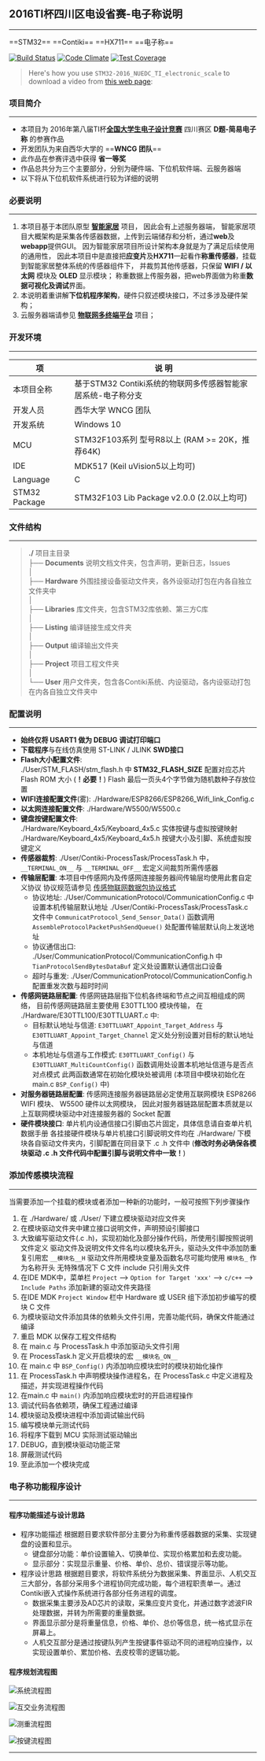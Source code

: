 ## 2016TI杯四川区电设省赛-电子称说明
----------------------------------------------------------------------------------------
==STM32== ==Contiki== ==HX711== ==电子称==

[![Build Status](https://travis-ci.org/zthxxx/STM32-Contiki_Sensor_Smart_Home.svg?branch=master)](https://travis-ci.org/zthxxx/STM32-Contiki_Sensor_Smart_Home)
[![Code Climate](https://codeclimate.com/github/zthxxx/STM32-Contiki_Sensor_Smart_Home/badges/gpa.svg)](https://codeclimate.com/github/zthxxx/STM32-Contiki_Sensor_Smart_Home)
[![Test Coverage](https://codeclimate.com/github/zthxxx/STM32-Contiki_Sensor_Smart_Home/badges/coverage.svg)](https://codeclimate.com/github/zthxxx/STM32-Contiki_Sensor_Smart_Home/coverage)

> Here's how you use `STM32-2016_NUEDC_TI_electronic_scale` to download a video from [this web page](https://github.com/zthxxx/STM32-Contiki_Sensor_Smart_Home/tree/competition):


### 项目简介
----------------------

-  本项目为  2016年第八届TI杯[**全国大学生电子设计竞赛**](http://www.nuedc.com.cn) 四川赛区 **D题-简易电子称** 的参赛作品
-  开发团队为来自西华大学的 ==**WNCG 团队**==
-  此作品在参赛评选中获得 **省一等奖**
-  作品总共分为三个主要部分，分别为硬件端、下位机软件端、云服务器端
-  以下将从下位机软件系统进行较为详细的说明


### 必要说明
----------------------
1. 本项目基于本团队原型 [**智能家居**](https://github.com/zthxxx/STM32-Contiki_Sensor_Smart_Home) 项目， 因此会有上述服务器端，
        智能家居项目大概架构是采集各传感器数据，上传到云端储存和分析，通过**web**及**webapp**提供GUI。
        因为智能家居项目所设计架构本身就是为了满足后续使用的通用性，
        因此本项目中是直接把**应变片**及**HX711**一起看作**称重传感器**，挂载到智能家居整体系统的传感器组件下，
        并裁剪其他传感器，只保留 **WIFI / 以太网** 模块及 **OLED** 显示模块；
        称重数据上传服务器，把web界面做为称重**数据可视化及调试**界面。
2. 本说明着重讲解**下位机程序架构**，硬件只叙述模块接口，不过多涉及硬件架构；
3. 云服务器端请参见 [**物联网多终端平台**](https://github.com/zthxxx/python-flask-IoT_Sensor_Web) 项目；


### 开发环境
----------------------
| 项            | 说 明                                                        |
| ------------- | ------------------------------------------------------------ |
| 本项目全称    | 基于STM32 Contiki系统的物联网多传感器智能家居系统-电子称分支 |
| 开发人员      | 西华大学 WNCG 团队                                           |
| 开发系统      | Windows 10                                                   |
| MCU           | STM32F103系列 型号R8以上 (RAM >= 20K，推荐64K)               |
| IDE           | MDK517 (Keil uVision5以上均可)                               |
| Language      | C                                                            |
| STM32 Package | STM32F103 Lib Package v2.0.0 (2.0以上均可)                   |

### 文件结构
----------------------

>  **./**  项目主目录  
>  ├── **Documents**  说明文档文件夹，包含声明，更新日志，lssues  
>  │  
>  ├── **Hardware**   外围挂接设备驱动文件夹，各外设驱动打包在内各自独立文件夹中  
>  │  
>  ├── **Libraries**  库文件夹，包含STM32库依赖、第三方C库  
>  │  
>  ├── **Listing**    编译链接生成文件夹  
>  │  
>  ├── **Output**     编译输出文件夹  
>  │  
>  ├── **Project**    项目工程文件夹  
>  │  
>  └── **User**       用户文件夹，包含各Contiki系统、内设驱动，各内设驱动打包在内各自独立文件夹中



### 配置说明
----------------------
* **始终仅将 USART1 做为 DEBUG 调试打印端口**
* **下载程序**与在线仿真使用 ST-LINK / JLINK **SWD接口**
* **Flash大小配置文件**:  
    ./User/STM_FLASH/stm_flash.h 中 **STM32_FLASH_SIZE** 配置对应芯片 Flash ROM 大小 (**！必要！**)
    Flash 最后一页头4个字节做为随机数种子存放位置
* **WIFI连接配置文件**(雾):  ./Hardware/ESP8266/ESP8266_Wifi_link_Config.c
* **以太网连接配置文件**:  ./Hardware/W5500/W5500.c
* **键盘按键配置文件**:  
    ./Hardware/Keyboard_4x5/Keyboard_4x5.c 实体按键与虚拟按键映射
    ./Hardware/Keyboard_4x5/Keyboard_4x5.h 按键大小及引脚、系统虚拟按键定义
* **传感器裁剪**:   ./User/Contiki-ProcessTask/ProcessTask.h 中，
    `__TERMINAL_ON__` 与 `__TERMINAL_OFF__` 宏定义间裁剪所需传感器
* **传输层配置**: 
    本项目中传感网内及传感网连接服务器间传输层均使用此套自定义协议
    协议规范请参见 [传感物联网数据包协议格式](./Documents/传感物联网数据包协议格式.docx)
    * 协议地址:
        ./User/CommunicationProtocol/CommunicationConfig.c 中设置本机传输层默认地址
        ./User/Contiki-ProcessTask/ProcessTask.c 文件中 `CommunicatProtocol_Send_Sensor_Data()` 函数调用 `AssembleProtocolPacketPushSendQueue()` 处配置传输层默认向上发送地址
    * 协议通信出口:
        ./User/CommunicationProtocol/CommunicationConfig.h 中 `TianProtocolSendBytesDataBuf` 定义处设置默认通信出口设备
    * 超时与重发:
         ./User/CommunicationProtocol/CommunicationConfig.h 配置重发次数与超时时间
* **传感网链路层配置**:
    传感网链路层指下位机各终端和节点之间互相组成的网络，
    目前传感网链路层主要使用 E30TTL100 模块传输，
    在 ./Hardware/E30TTL100/E30TTLUART.c 中:
    * 目标默认地址与信道:
        `E30TTLUART_Appoint_Target_Address` 与 `E30TTLUART_Appoint_Target_Channel` 定义处分别设置对目标的默认地址与信道
    * 本机地址与信道与工作模式:
        `E30TTLUART_Config()` 与 `E30TTLUART_MultiCountConfig()` 函数调用处设置本机地址信道与是否点对点模式
        此两函数通常在初始化模块处被调用 (本项目中模块初始化在 main.c `BSP_Config()` 中)
* **对服务器链路层配置**:
    传感网连接服务器链路层必定使用互联网模块 ESP8266 WIFI 模块、 W5500 硬件以太网模块，
    因此对服务器链路层配置本质就是以上互联网模块驱动中对连接服务器的 Socket 配置
* **硬件模块接口**:
    单片机内设通信接口引脚由芯片固定，具体信息请自查单片机数据手册
    各挂接硬件模块与单片机接口引脚说明文件均在 ./Hardware/ 下模块各自驱动文件夹内，引脚配置在同目录下 .c .h 文件中
    (**修改时务必确保各模块驱动 .c .h 文件代码中配置引脚与说明文件中一致！**)


### 添加传感模块流程
-------------------------------------
当需要添加一个挂载的模块或者添加一种新的功能时，一般可按照下列步骤操作 

1.  在 ./Hardware/ 或 ./User/ 下建立模块驱动对应文件夹 
2.  在模块驱动文件夹中建立接口说明文件，声明预设引脚接口 
3.  大致编写驱动文件(.c .h)，实现初始化及部分操作代码，所使用引脚按照说明文件定义 
     驱动文件及说明文件文件名均以模块名开头，驱动头文件中添加防重复引用宏 `__模块名__H` 
     驱动文件所用模块变量及函数名尽可能均使用 `模块名_` 作为名称开头 
     无特殊情况下 C 文件 include 只引用头文件 
4.  在IDE MDK中，菜单栏 `Project` --> `Option for Target 'xxx'` --> `c/c++` --> `Include Paths` 添加新建的驱动文件夹路径 
5.  在IDE MDK `Project Window` 栏中 Hardware 或 USER 组下添加初步编写的模块 C 文件 
6.  为模块驱动文件添加具体的依赖头文件引用，完善功能代码，确保文件能通过编译 
7.  重启 MDK 以保存工程文件结构 
8.  在 main.c 与 ProcessTask.h 中添加驱动头文件引用 
9.  在 ProcessTask.h 定义开启模块的宏 `__模块名_ON__` 
10.  在 main.c 中 `BSP_Config()` 内添加响应模块宏时的模块初始化操作 
11.  在 ProcessTask.h 中声明模块操作进程名，在 ProcessTask.c 中定义进程及描述，并实现进程操作代码 
12.  在main.c 中 `main()` 内添加响应模块宏时的开启进程操作 
13.  调试代码各依赖项，确保工程通过编译 
14.  模块驱动及模块进程中添加调试输出代码 
15.  编写模块单元测试代码 
16.  将程序下载到 MCU 实际测试驱动输出 
17.  DEBUG，直到模块驱动功能正常 
18.  屏蔽测试代码 
19.  至此添加一个模块完成 




### 电子称功能程序设计
---------------------------------------------------
#### 程序功能描述与设计思路
* 程序功能描述
    根据题目要求软件部分主要分为称重传感器数据的采集、实现键盘的设置和显示。
    * 键盘部分功能：单价设置输入、切换单位、实现价格累加和去皮功能。
    * 显示部分：实现显示重量、价格、单价、总价、错误提示等功能。
* 程序设计思路
    根据题目要求，将软件系统分为数据采集、界面显示、人机交互三大部分，各部分采用多个进程协同完成功能，每个进程职责单一。通过Contiki嵌入式操作系统进行各部分任务进程的调度。
    * 数据采集主要涉及AD芯片的读取，采集应变片变化，并通过数字滤波FIR处理数据，并转为所需要的重量数据。
    * 界面显示部分是将重量信息，价格、单价、总价等信息，统一格式显示在屏幕上。
    * 人机交互部分是通过按键队列产生按键事件驱动不同的进程响应操作，以实现设置单价、累加价格、去皮校零的逻辑功能。


#### 程序规划流程图


![系统流程图](https://github.com/zthxxx/STM32-Contiki_Sensor_Smart_Home/blob/competition/Documents/resource/images/系统流程图.png)

![互交业务流程图](https://github.com/zthxxx/STM32-Contiki_Sensor_Smart_Home/blob/competition/Documents/resource/images/互交业务流程图.png)

![测重流程图](https://github.com/zthxxx/STM32-Contiki_Sensor_Smart_Home/blob/competition/Documents/resource/images/测重流程图.png)

![按键流程图](https://github.com/zthxxx/STM32-Contiki_Sensor_Smart_Home/blob/competition/Documents/resource/images/按键流程图.png)


---------------------------------------------------


















